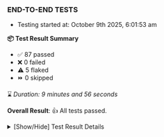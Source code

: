 ### END-TO-END TESTS

- Testing started at: October 9th 2025, 6:01:53 am

**📦 Test Result Summary**

- ✅ 87 passed
- ❌ 0 failed
- ⚠️ 5 flaked
- ⏩ 0 skipped

⌛ _Duration: 9 minutes and 56 seconds_

**Overall Result**: 👍 All tests passed.



<details>
    <summary>[Show/Hide] Test Result Details</summary>
    <div markdown="1">

| Test | Browser | Test Case | Tags | Result |
| :---: | :---: | :--- | :---: | :---: |
| 1 | chromium-meshery-provider | Add a cluster connection by uploading kubeconfig file |  | ⚠️ |
| 2 | chromium-meshery-provider | deploys a published design to a connected cluster |  | ⚠️ |
| 3 | chromium-meshery-provider | Import a Model via CSV Import |  | ⚠️ |
| 4 | chromium-local-provider | imports design via URL |  | ⚠️ |
| 5 | chromium-local-provider | deploys a published design to a connected cluster |  | ⚠️ |

</div>
</details>


<!-- To see the full report, please visit our CI/CD pipeline with reporter. -->